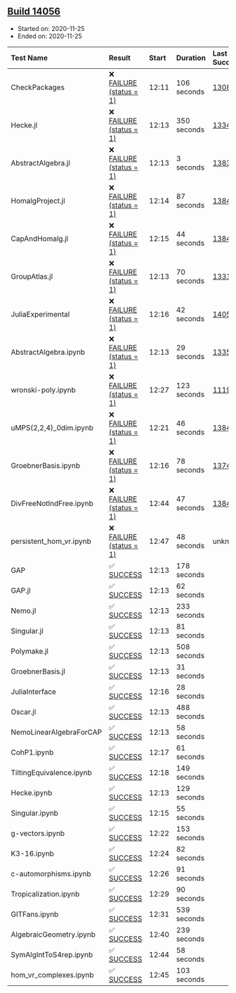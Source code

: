 ## [Build 14056](https://oscarci.mathematik.uni-kl.de/job/oscar/14056/)

* Started on: 2020-11-25
* Ended on: 2020-11-25

| Test Name    | Result | Start | Duration | Last Success | First Failure |
|:-------------|:-------|:------|:---------|:-------------|:--------------|
| CheckPackages | ❌ [FAILURE (status = 1)](https://oscarci.mathematik.uni-kl.de/job/oscar/14056/artifact/logs/build-14056/CheckPackages.log) | 12:11 | 106 seconds | [13085](https://oscarci.mathematik.uni-kl.de/job/oscar/13085/) | [13086](https://oscarci.mathematik.uni-kl.de/job/oscar/13086/) |
| Hecke.jl | ❌ [FAILURE (status = 1)](https://oscarci.mathematik.uni-kl.de/job/oscar/14056/artifact/logs/build-14056/Hecke.jl.log) | 12:13 | 350 seconds | [13341](https://oscarci.mathematik.uni-kl.de/job/oscar/13341/) | [13342](https://oscarci.mathematik.uni-kl.de/job/oscar/13342/) |
| AbstractAlgebra.jl | ❌ [FAILURE (status = 1)](https://oscarci.mathematik.uni-kl.de/job/oscar/14056/artifact/logs/build-14056/AbstractAlgebra.jl.log) | 12:13 | 3 seconds | [13837](https://oscarci.mathematik.uni-kl.de/job/oscar/13837/) | [13838](https://oscarci.mathematik.uni-kl.de/job/oscar/13838/) |
| HomalgProject.jl | ❌ [FAILURE (status = 1)](https://oscarci.mathematik.uni-kl.de/job/oscar/14056/artifact/logs/build-14056/HomalgProject.jl.log) | 12:14 | 87 seconds | [13845](https://oscarci.mathematik.uni-kl.de/job/oscar/13845/) | [13846](https://oscarci.mathematik.uni-kl.de/job/oscar/13846/) |
| CapAndHomalg.jl | ❌ [FAILURE (status = 1)](https://oscarci.mathematik.uni-kl.de/job/oscar/14056/artifact/logs/build-14056/CapAndHomalg.jl.log) | 12:15 | 44 seconds | [13845](https://oscarci.mathematik.uni-kl.de/job/oscar/13845/) | [13846](https://oscarci.mathematik.uni-kl.de/job/oscar/13846/) |
| GroupAtlas.jl | ❌ [FAILURE (status = 1)](https://oscarci.mathematik.uni-kl.de/job/oscar/14056/artifact/logs/build-14056/GroupAtlas.jl.log) | 12:13 | 70 seconds | [13311](https://oscarci.mathematik.uni-kl.de/job/oscar/13311/) | [13312](https://oscarci.mathematik.uni-kl.de/job/oscar/13312/) |
| JuliaExperimental | ❌ [FAILURE (status = 1)](https://oscarci.mathematik.uni-kl.de/job/oscar/14056/artifact/logs/build-14056/JuliaExperimental.log) | 12:16 | 42 seconds | [14052](https://oscarci.mathematik.uni-kl.de/job/oscar/14052/) | [14053](https://oscarci.mathematik.uni-kl.de/job/oscar/14053/) |
| AbstractAlgebra.ipynb | ❌ [FAILURE (status = 1)](https://oscarci.mathematik.uni-kl.de/job/oscar/14056/artifact/logs/build-14056/AbstractAlgebra.ipynb.log) | 12:13 | 29 seconds | [13355](https://oscarci.mathematik.uni-kl.de/job/oscar/13355/) | [13356](https://oscarci.mathematik.uni-kl.de/job/oscar/13356/) |
| wronski-poly.ipynb | ❌ [FAILURE (status = 1)](https://oscarci.mathematik.uni-kl.de/job/oscar/14056/artifact/logs/build-14056/wronski-poly.ipynb.log) | 12:27 | 123 seconds | [11192](https://oscarci.mathematik.uni-kl.de/job/oscar/11192/) | [11193](https://oscarci.mathematik.uni-kl.de/job/oscar/11193/) |
| uMPS(2,2,4)_0dim.ipynb | ❌ [FAILURE (status = 1)](https://oscarci.mathematik.uni-kl.de/job/oscar/14056/artifact/logs/build-14056/uMPS-2-2-4-_0dim.ipynb.log) | 12:21 | 46 seconds | [13841](https://oscarci.mathematik.uni-kl.de/job/oscar/13841/) | [13842](https://oscarci.mathematik.uni-kl.de/job/oscar/13842/) |
| GroebnerBasis.ipynb | ❌ [FAILURE (status = 1)](https://oscarci.mathematik.uni-kl.de/job/oscar/14056/artifact/logs/build-14056/GroebnerBasis.ipynb.log) | 12:16 | 78 seconds | [13748](https://oscarci.mathematik.uni-kl.de/job/oscar/13748/) | [13749](https://oscarci.mathematik.uni-kl.de/job/oscar/13749/) |
| DivFreeNotIndFree.ipynb | ❌ [FAILURE (status = 1)](https://oscarci.mathematik.uni-kl.de/job/oscar/14056/artifact/logs/build-14056/DivFreeNotIndFree.ipynb.log) | 12:44 | 47 seconds | [13845](https://oscarci.mathematik.uni-kl.de/job/oscar/13845/) | [13846](https://oscarci.mathematik.uni-kl.de/job/oscar/13846/) |
| persistent_hom_vr.ipynb | ❌ [FAILURE (status = 1)](https://oscarci.mathematik.uni-kl.de/job/oscar/14056/artifact/logs/build-14056/persistent_hom_vr.ipynb.log) | 12:47 | 48 seconds | unknown | unknown |
| GAP | ✅ [SUCCESS](https://oscarci.mathematik.uni-kl.de/job/oscar/14056/artifact/logs/build-14056/GAP.log) | 12:13 | 178 seconds |  |  |
| GAP.jl | ✅ [SUCCESS](https://oscarci.mathematik.uni-kl.de/job/oscar/14056/artifact/logs/build-14056/GAP.jl.log) | 12:13 | 62 seconds |  |  |
| Nemo.jl | ✅ [SUCCESS](https://oscarci.mathematik.uni-kl.de/job/oscar/14056/artifact/logs/build-14056/Nemo.jl.log) | 12:13 | 233 seconds |  |  |
| Singular.jl | ✅ [SUCCESS](https://oscarci.mathematik.uni-kl.de/job/oscar/14056/artifact/logs/build-14056/Singular.jl.log) | 12:13 | 81 seconds |  |  |
| Polymake.jl | ✅ [SUCCESS](https://oscarci.mathematik.uni-kl.de/job/oscar/14056/artifact/logs/build-14056/Polymake.jl.log) | 12:13 | 508 seconds |  |  |
| GroebnerBasis.jl | ✅ [SUCCESS](https://oscarci.mathematik.uni-kl.de/job/oscar/14056/artifact/logs/build-14056/GroebnerBasis.jl.log) | 12:13 | 31 seconds |  |  |
| JuliaInterface | ✅ [SUCCESS](https://oscarci.mathematik.uni-kl.de/job/oscar/14056/artifact/logs/build-14056/JuliaInterface.log) | 12:16 | 28 seconds |  |  |
| Oscar.jl | ✅ [SUCCESS](https://oscarci.mathematik.uni-kl.de/job/oscar/14056/artifact/logs/build-14056/Oscar.jl.log) | 12:13 | 488 seconds |  |  |
| NemoLinearAlgebraForCAP | ✅ [SUCCESS](https://oscarci.mathematik.uni-kl.de/job/oscar/14056/artifact/logs/build-14056/NemoLinearAlgebraForCAP.log) | 12:13 | 58 seconds |  |  |
| CohP1.ipynb | ✅ [SUCCESS](https://oscarci.mathematik.uni-kl.de/job/oscar/14056/artifact/logs/build-14056/CohP1.ipynb.log) | 12:17 | 61 seconds |  |  |
| TiltingEquivalence.ipynb | ✅ [SUCCESS](https://oscarci.mathematik.uni-kl.de/job/oscar/14056/artifact/logs/build-14056/TiltingEquivalence.ipynb.log) | 12:18 | 149 seconds |  |  |
| Hecke.ipynb | ✅ [SUCCESS](https://oscarci.mathematik.uni-kl.de/job/oscar/14056/artifact/logs/build-14056/Hecke.ipynb.log) | 12:13 | 129 seconds |  |  |
| Singular.ipynb | ✅ [SUCCESS](https://oscarci.mathematik.uni-kl.de/job/oscar/14056/artifact/logs/build-14056/Singular.ipynb.log) | 12:15 | 55 seconds |  |  |
| g-vectors.ipynb | ✅ [SUCCESS](https://oscarci.mathematik.uni-kl.de/job/oscar/14056/artifact/logs/build-14056/g-vectors.ipynb.log) | 12:22 | 153 seconds |  |  |
| K3-16.ipynb | ✅ [SUCCESS](https://oscarci.mathematik.uni-kl.de/job/oscar/14056/artifact/logs/build-14056/K3-16.ipynb.log) | 12:24 | 82 seconds |  |  |
| c-automorphisms.ipynb | ✅ [SUCCESS](https://oscarci.mathematik.uni-kl.de/job/oscar/14056/artifact/logs/build-14056/c-automorphisms.ipynb.log) | 12:26 | 91 seconds |  |  |
| Tropicalization.ipynb | ✅ [SUCCESS](https://oscarci.mathematik.uni-kl.de/job/oscar/14056/artifact/logs/build-14056/Tropicalization.ipynb.log) | 12:29 | 90 seconds |  |  |
| GITFans.ipynb | ✅ [SUCCESS](https://oscarci.mathematik.uni-kl.de/job/oscar/14056/artifact/logs/build-14056/GITFans.ipynb.log) | 12:31 | 539 seconds |  |  |
| AlgebraicGeometry.ipynb | ✅ [SUCCESS](https://oscarci.mathematik.uni-kl.de/job/oscar/14056/artifact/logs/build-14056/AlgebraicGeometry.ipynb.log) | 12:40 | 239 seconds |  |  |
| SymAlgIntToS4rep.ipynb | ✅ [SUCCESS](https://oscarci.mathematik.uni-kl.de/job/oscar/14056/artifact/logs/build-14056/SymAlgIntToS4rep.ipynb.log) | 12:44 | 58 seconds |  |  |
| hom_vr_complexes.ipynb | ✅ [SUCCESS](https://oscarci.mathematik.uni-kl.de/job/oscar/14056/artifact/logs/build-14056/hom_vr_complexes.ipynb.log) | 12:45 | 103 seconds |  |  |
